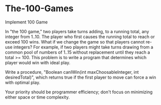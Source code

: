 The-100-Games
=============
Implement 100 Game

In "the 100 game," two players take turns adding, to a running total, any integer from 1..10. The player who first causes the running total to reach or exceed 100 wins. What if we change the game so that players cannot re-use integers? For example, if two players might take turns drawing from a common pool of numbers of 1..15 without replacement until they reach a total >= 100. This problem is to write a program that determines which player would win with ideal play.

Write a procedure, "Boolean canIWin(int maxChoosableInteger, int desiredTotal)", which returns true if the first player to move can force a win with optimal play.

Your priority should be programmer efficiency; don't focus on minimizing either space or time complexity.
